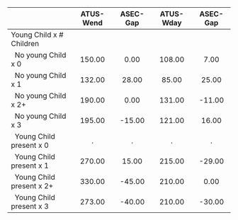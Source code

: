 
|                      |    ATUS-Wend |     ASEC-Gap |    ATUS-Wday |     ASEC-Gap |
| -------------------- | :----------: | :----------: | :----------: | :----------: |
| Young Child x # Children |              |              |              |              |
| &nbsp;&nbsp;No young Child x 0 |       150.00 |         0.00 |       108.00 |         7.00 |
| &nbsp;&nbsp;No young Child x 1 |       132.00 |        28.00 |        85.00 |        25.00 |
| &nbsp;&nbsp;No young Child x 2+ |       190.00 |         0.00 |       131.00 |       -11.00 |
| &nbsp;&nbsp;No young Child x 3 |       195.00 |       -15.00 |       121.00 |        16.00 |
| &nbsp;&nbsp;Young Child present x 0 |            . |            . |            . |            . |
| &nbsp;&nbsp;Young Child present x 1 |       270.00 |        15.00 |       215.00 |       -29.00 |
| &nbsp;&nbsp;Young Child present x 2+ |       330.00 |       -45.00 |       210.00 |         0.00 |
| &nbsp;&nbsp;Young Child present x 3 |       273.00 |       -40.00 |       210.00 |       -30.00 |

